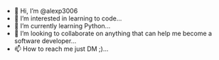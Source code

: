 - 👋 Hi, I’m @alexp3006
- 👀 I’m interested in learning to code...
- 🌱 I’m currently learning Python...
- 💞️ I’m looking to collaborate on  anything that can help me become a software developer...
- 📫 How to reach me just DM ;)...

<!---
alexp3006/alexp3006 is a ✨ special ✨ repository because its `README.md` (this file) appears on your GitHub profile.
You can click the Preview link to take a look at your changes.
--->
